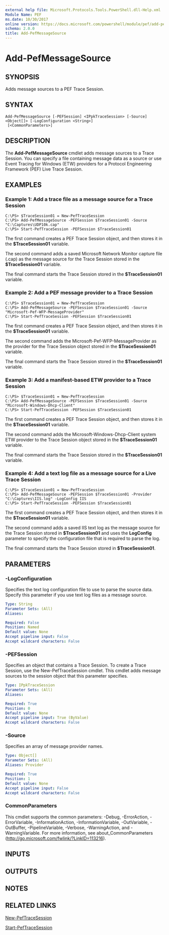 ```yaml
---
external help file: Microsoft.Protocols.Tools.PowerShell.dll-Help.xml
Module Name: PEF
ms.date: 10/30/2017
online version: https://docs.microsoft.com/powershell/module/pef/add-pefmessagesource?view=windowsserver2012r2-ps&wt.mc_id=ps-gethelp
schema: 2.0.0
title: Add-PefMessageSource
---
```


# Add-PefMessageSource

## SYNOPSIS
Adds message sources to a PEF Trace Session.

## SYNTAX

```
Add-PefMessageSource [-PEFSession] <IPpkTraceSession> [-Source] <Object[]> [-LogConfiguration <String>]
 [<CommonParameters>]
```

## DESCRIPTION
The **Add-PefMessageSource** cmdlet adds message sources to a Trace Session.
You can specify a file containing message data as a source or use Event Tracing for Windows (ETW) providers for a Protocol Engineering Framework (PEF) Live Trace Session.

## EXAMPLES

### Example 1: Add a trace file as a message source for a Trace Session
```
C:\PS> $TraceSession01 = New-PefTraceSession
C:\PS> Add-PefMessageSource -PEFSession $TraceSession01 -Source "C:\Captures\UDP10k.cap"
C:\PS> Start-PefTraceSession -PEFSession $TraceSession01
```

The first command creates a PEF Trace Session object, and then stores it in the **$TraceSession01** variable.

The second command adds a saved Microsoft Network Monitor capture file (.cap) as the message source for the Trace Session stored in the **$TraceSession01** variable.

The final command starts the Trace Session stored in the **$TraceSession01** variable.

### Example 2: Add a PEF message provider to a Trace Session
```
C:\PS> $TraceSession01 = New-PefTraceSession
C:\PS> Add-PefMessageSource -PEFSession $TraceSession01 -Source "Microsoft-Pef-WFP-MessageProvider"
C:\PS> Start-PefTraceSession -PEFSession $TraceSession01
```

The first command creates a PEF Trace Session object, and then stores it in the **$TraceSession01** variable.

The second command adds the Microsoft-Pef-WFP-MessageProvider as the provider for the Trace Session object stored in the **$TraceSession01** variable.

The final command starts the Trace Session stored in the **$TraceSession01** variable.

### Example 3: Add a manifest-based ETW provider to a Trace Session
```
C:\PS> $TraceSession01 = New-PefTraceSession
C:\PS> Add-PefMessageSource -PEFSession $TraceSession01 -Source "Microsoft-Windows-Dhcp-Client"
C:\PS> Start-PefTraceSession -PEFSession $TraceSession01
```

The first command creates a PEF Trace Session object, and then stores it in the **$TraceSession01** variable.

The second command adds the Microsoft-Windows-Dhcp-Client system ETW provider to the Trace Session object stored in the **$TraceSession01** variable.

The final command starts the Trace Session stored in the **$TraceSession01** variable.

### Example 4: Add a text log file as a message source for a Live Trace Session
```
C:\PS> $TraceSession01 = New-PefTraceSession
C:\PS> Add-PefMessageSource -PEFSession $TraceSession01 -Provider "C:\Captures\IIS.log" -LogConfig IIS
C:\PS> Start-PefTraceSession -PEFSession $TraceSession01
```

The first command creates a PEF Trace Session object, and then stores it in the **$TraceSession01** variable.

The second command adds a saved IIS text log as the message source for the Trace Session stored in **$TraceSession01** and uses the **LogConfig** parameter to specify the configuration file that is required to parse the log.

The final command starts the Trace Session stored in **$TraceSession01**.

## PARAMETERS

### -LogConfiguration
Specifies the text log configuration file to use to parse the source data.
Specify this parameter if you use text log files as a message source.

```yaml
Type: String
Parameter Sets: (All)
Aliases: 

Required: False
Position: Named
Default value: None
Accept pipeline input: False
Accept wildcard characters: False
```

### -PEFSession
Specifies an object that contains a Trace Session. 
To create a Trace Session, use the New-PefTraceSession cmdlet.
This cmdlet adds message sources to the session object that this parameter specifies.

```yaml
Type: IPpkTraceSession
Parameter Sets: (All)
Aliases: 

Required: True
Position: 0
Default value: None
Accept pipeline input: True (ByValue)
Accept wildcard characters: False
```

### -Source
Specifies an array of message provider names.

```yaml
Type: Object[]
Parameter Sets: (All)
Aliases: Provider

Required: True
Position: 1
Default value: None
Accept pipeline input: False
Accept wildcard characters: False
```

### CommonParameters
This cmdlet supports the common parameters: -Debug, -ErrorAction, -ErrorVariable, -InformationAction, -InformationVariable, -OutVariable, -OutBuffer, -PipelineVariable, -Verbose, -WarningAction, and -WarningVariable. For more information, see about_CommonParameters (http://go.microsoft.com/fwlink/?LinkID=113216).

## INPUTS

## OUTPUTS

## NOTES

## RELATED LINKS

[New-PefTraceSession](./New-PefTraceSession.md)

[Start-PefTraceSession](./Start-PefTraceSession.md)

